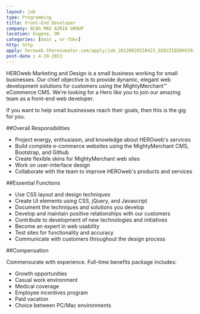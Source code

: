```yaml
---
layout: job
type: Programming
title: Front-End Developer
company: BCBG MAX AZRIA GROUP
location: Eugene, OR
categories: [main , or-fdev]
http: http
apply: heroweb.theresumator.com/apply/job_20120820210423_O20JZIQIWX639J9F/FrontEnd-Web-Developer.html
post-date : 4-19-2013
---
```


HEROweb Marketing and Design is a small business working for small businesses. Our chief objective is to provide dynamic, elegant web development solutions for customers using the MightyMerchant™ eCommerce CMS. We’re looking for a Hero like you to join our amazing team as a front-end web developer. 

If you want to help small businesses reach their goals, then this is the gig for you.

##Overall Responsibilities

* Project energy, enthusiasm, and knowledge about HEROweb's services
* Build complete e-commerce websites using the MightyMerchant CMS, Bootstrap, and Github
* Create flexible skins for MightyMerchant web sites
* Work on user-interface design
* Collaborate with the team to improve HEROweb's products and services

##Essential Functions

* Use CSS layout and design techniques
* Create UI elements using CSS, jQuery, and Javascript
* Document the techniques and solutions you develop
* Develop and maintain positive relationships with our customers
* Contribute to development of new technologies and initiatives
* Become an expert in web usability
* Test sites for functionality and accuracy
* Communicate with customers throughout the design process

##Compensation

Commensurate with experience. Full-time benefits package includes:

* Growth opportunities
* Casual work environment
* Medical coverage
* Employee incentives program
* Paid vacation
* Choice between PC/Mac environments

